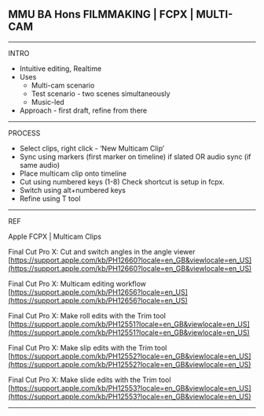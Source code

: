 ## MMU BA Hons FILMMAKING | FCPX | MULTI-CAM

---

INTRO

- Intuitive editing, Realtime
- Uses
    - Multi-cam scenario
    - Test scenario - two scenes simultaneously
    - Music-led
- Approach - first draft, refine from there

---

PROCESS

- Select clips, right click - ‘New Multicam Clip’
- Sync using markers (first marker on timeline) if slated OR audio sync (if same audio)
- Place multicam clip onto timeline
- Cut using numbered keys (1-8) Check shortcut is setup in fcpx.
- Switch using alt+numbered keys
- Refine using T tool

---

REF

Apple FCPX | Multicam Clips

Final Cut Pro X: Cut and switch angles in the angle viewer
[https://support.apple.com/kb/PH12660?locale=en_GB&viewlocale=en_US](https://support.apple.com/kb/PH12660?locale=en_GB&viewlocale=en_US)

Final Cut Pro X: Multicam editing workflow
[https://support.apple.com/kb/PH12656?locale=en_US](https://support.apple.com/kb/PH12656?locale=en_US)

Final Cut Pro X: Make roll edits with the Trim tool
[https://support.apple.com/kb/PH12551?locale=en_GB&viewlocale=en_US](https://support.apple.com/kb/PH12551?locale=en_GB&viewlocale=en_US)

Final Cut Pro X: Make slip edits with the Trim tool
[https://support.apple.com/kb/PH12552?locale=en_GB&viewlocale=en_US](https://support.apple.com/kb/PH12552?locale=en_GB&viewlocale=en_US)

Final Cut Pro X: Make slide edits with the Trim tool
[https://support.apple.com/kb/PH12553?locale=en_GB&viewlocale=en_US](https://support.apple.com/kb/PH12553?locale=en_GB&viewlocale=en_US)

---